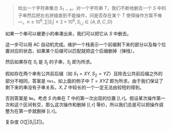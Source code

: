 > 给出一个字符串集合 $S_{1\sim n}$，对一个字符串 $T$，我们不断地删去一个 $S$ 中的子串然后把左右拼接直到不能操作，问是否存在某个 $T$ 使得操作方案不唯一。$n \leq 10^6, \sum |S_i| \leq 2\times 10^6, S_{i,j}\in\{A,B,C,D\}$

如果一个串可以被更小的串凑出来，我们可以把它从 $S$ 中删去。

这一步可以用 AC 自动机完成。维护一个栈表示一个前缀剩下来的部分以及每个位置对应的状态，如果某个后缀可以匹配就把这个后缀删掉（弹栈）。

然后如果存在 $S_i$ 是 $S_j$ 的子串，$S_j$ 即为所求。

假如存在两个串有公共前后缀（如 $S_1 = XY,S_2 = YZ$）且除去公共前后缀之外的部分不相同，答案是 `Yes`，如上面的例子中 $T = XYZ$ 即为所求。由于我们保证了剩下来的串没有子串关系，$X,Z$ 中较长的一个一定无法由较短的得到。

否则答案是 `No`。考虑 $S$ 内串在 $T$ 中的第一次出现的位置 $[l,r]$。假设某次操作第一次和这个区间有交，那么这次操作和删掉 $[l,r]$ 等价，所以我们总是可以把操作调整为在第一步就删掉 $[l,r]$。

复杂度 $O(\sum |S_i||\Sigma|)$。
